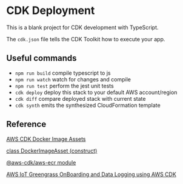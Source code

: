 # CDK Deployment

This is a blank project for CDK development with TypeScript.

The `cdk.json` file tells the CDK Toolkit how to execute your app.

## Useful commands

* `npm run build`   compile typescript to js
* `npm run watch`   watch for changes and compile
* `npm run test`    perform the jest unit tests
* `cdk deploy`      deploy this stack to your default AWS account/region
* `cdk diff`        compare deployed stack with current state
* `cdk synth`       emits the synthesized CloudFormation template


## Reference


[AWS CDK Docker Image Assets](https://docs.aws.amazon.com/cdk/api/v1/docs/aws-ecr-assets-readme.html)

[class DockerImageAsset (construct)](https://docs.aws.amazon.com/cdk/api/v1/docs/@aws-cdk_aws-ecr-assets.DockerImageAsset.html)

[@aws-cdk/aws-ecr module](https://docs.aws.amazon.com/cdk/api/v1/docs/aws-ecr-readme.html)

[AWS IoT Greengrass OnBoarding and Data Logging using AWS CDK](https://github.com/aws-samples/aws-iot-greengrass-v2-using-aws-cdk)
